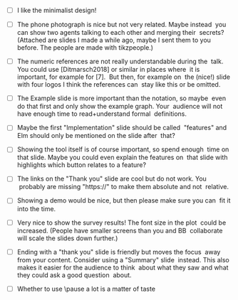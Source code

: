 
- [ ] I like the minimalist design! 

- [ ] The phone photograph is nice but not very related. Maybe instead  you can show two agents talking to each other and merging their  secrets? 
(Attached are slides I made a while ago, maybe I sent them to you before. The people are made with tikzpeople.) 

- [ ] The numeric references are not really understandable during the  talk. You could use [Ditmarsch2018] or similar in places where  it is important, for example for [7].  But then, for example on  the (nice!) slide with four logos I think the references can  stay like this or be omitted. 

- [ ] The Example slide is more important than the notation, so maybe  even do that first and only show the example graph. Your  audience will not have enough time to read+understand formal  definitions. 

- [ ] Maybe the first "Implementation" slide should be called  "features" and Elm should only be mentioned on the slide after  that? 

- [ ] Showing the tool itself is of course important, so spend enough  time on that slide. Maybe you could even explain the features on  that slide with highlights which button relates to a feature? 

- [ ] The links on the "Thank you" slide are cool but do not work. You  probably are missing "https://" to make them absolute and not  relative. 

- [ ] Showing a demo would be nice, but then please make sure you can  fit it into the time. 

- [ ] Very nice to show the survey results! The font size in the plot  could be increased. (People have smaller screens than you and BB  collaborate will scale the slides down further.) 

- [ ] Ending with a "thank you" slide is friendly but moves the focus  away from your content. Consider using a "Summary" slide  instead. This also makes it easier for the audience to think  about what they saw and what they could ask a good question  about. 

- [ ] Whether to use \pause a lot is a matter of taste 
